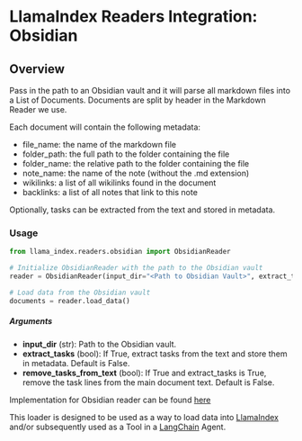 # LlamaIndex Readers Integration: Obsidian

## Overview

Pass in the path to an Obsidian vault and it will parse all markdown
files into a List of Documents. Documents are split by header in
the Markdown Reader we use.

Each document will contain the following metadata:
- file_name: the name of the markdown file
- folder_path: the full path to the folder containing the file
- folder_name: the relative path to the folder containing the file
- note_name: the name of the note (without the .md extension)
- wikilinks: a list of all wikilinks found in the document
- backlinks: a list of all notes that link to this note

Optionally, tasks can be extracted from the text and stored in metadata.

### Usage

```python
from llama_index.readers.obsidian import ObsidianReader

# Initialize ObsidianReader with the path to the Obsidian vault
reader = ObsidianReader(input_dir="<Path to Obsidian Vault>", extract_tasks=False, remove_tasks_from_text=False)

# Load data from the Obsidian vault
documents = reader.load_data()
```

##### Arguments
- **input_dir** (str): Path to the Obsidian vault.
- **extract_tasks** (bool): If True, extract tasks from the text and store them in metadata. Default is False.
- **remove_tasks_from_text** (bool): If True and extract_tasks is True, remove the task lines from the main document text. Default is False.


Implementation for Obsidian reader can be found [here](https://docs.llamaindex.ai/en/stable/examples/data_connectors/ObsidianReaderDemo/)

This loader is designed to be used as a way to load data into
[LlamaIndex](https://github.com/run-llama/llama_index/tree/main/llama_index) and/or subsequently
used as a Tool in a [LangChain](https://github.com/hwchase17/langchain) Agent.

